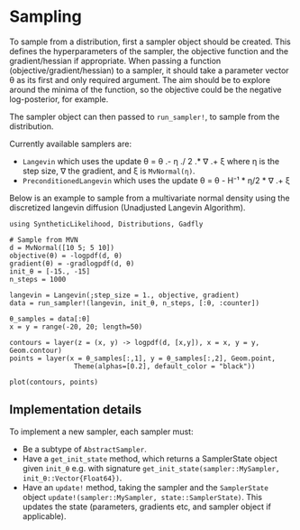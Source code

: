 # Sampling
To sample from a distribution, first a sampler object should be created. This defines the hyperparameters of the sampler, the objective function and the gradient/hessian if appropriate. When passing a function (objective/gradient/hessian) to a sampler, it should take a parameter vector θ as its first and only required argument. The aim should be to explore around the minima of the function, so the objective could be the negative log-posterior, for example.

The sampler object can then passed to `run_sampler!`, to sample from the distribution.


Currently available samplers are:
- `Langevin` which uses the update θ = θ .- η ./ 2 .* ∇ .+ ξ
    where η is the step size, ∇ the gradient, and ξ is `MvNormal(η)`.
- `PreconditionedLangevin` which uses the update θ = θ - H⁻¹ * η/2 * ∇ .+ ξ

Below is an example to sample from a multivariate normal density using the discretized langevin diffusion (Unadjusted Langevin Algorithm).

```@example 1
using SyntheticLikelihood, Distributions, Gadfly

# Sample from MVN
d = MvNormal([10 5; 5 10])
objective(θ) = -logpdf(d, θ)
gradient(θ) = -gradlogpdf(d, θ)
init_θ = [-15., -15]
n_steps = 1000

langevin = Langevin(;step_size = 1., objective, gradient)
data = run_sampler!(langevin, init_θ, n_steps, [:θ, :counter])

θ_samples = data[:θ]
x = y = range(-20, 20; length=50)

contours = layer(z = (x, y) -> logpdf(d, [x,y]), x = x, y = y, Geom.contour)
points = layer(x = θ_samples[:,1], y = θ_samples[:,2], Geom.point,
                Theme(alphas=[0.2], default_color = "black"))

plot(contours, points)
```


## Implementation details
To implement a new sampler, each sampler must:
- Be a subtype of `AbstractSampler`.
- Have a `get_init_state` method, which returns a SamplerState object given `init_θ` e.g. with signature `get_init_state(sampler::MySampler, init_θ::Vector{Float64})`.
- Have an `update!` method, taking the sampler and the `SamplerState` object `update!(sampler::MySampler, state::SamplerState)`. This updates the state (parameters, gradients etc, and sampler object if applicable).
